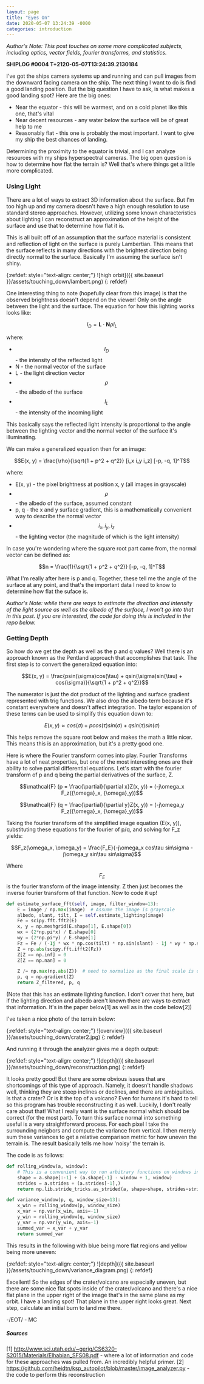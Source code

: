 ```yaml
---
layout: page
title: "Eyes On"
date: 2020-05-07 13:24:39 -0000
categories: introduction
---
```

<script type="text/javascript" src="http://cdn.mathjax.org/mathjax/latest/MathJax.js?config=TeX-AMS-MML_HTMLorMML"></script>

*Author's Note: This post touches on some more complicated subjects, including optics, vector fields, fourier transforms, and statistics.*


**SHIPLOG #0004 T+2120-05-07T13:24:39.2130184**

I've got the ships camera systems up and running and can pull images from the downward facing camera on the ship.  The next thing I want to do is find a good landing position.  But the big question I have to ask, is what makes a good landing spot? Here are the big ones:
* Near the equator - this will be warmest, and on a cold planet like this one, that's vital
* Near decent resources - any water below the surface will be of great help to me
* Reasonably flat - this one is probably the most important.  I want to give my ship the best chances of landing.

Determining the proximity to the equator is trivial, and I can analyze resources with my ships hyperspectral cameras.  The big open question is how to determine how flat the terrain is?  Well that's where things get a little more complicated.

### Using Light
There are a lot of ways to extract 3D information about the surface. But I'm too high up and my camera doesn't have a high enough resolution to use standard stereo approaches.  However, utilizing some known characteristics about lighting I can reconstruct an approximation of the height of the surface and use that to determine how flat it is.

This is all built off of an assumption that the surface material is consistent and reflection of light on the surface is purely Lambertian.  This means that the surface reflects in many directions with the brightest direction being directly normal to the surface.  Basically I'm assuming the surface isn't shiny.

{:refdef: style="text-align: center;"}
![high orbit]({{ site.baseurl }}/assets/touching_down/lambert.png)
{: refdef}

One interesting thing to note (hopefully clear from this image) is that the observed brightness doesn't depend on the viewer!  Only on the angle between the light and the surface.  The equation for how this lighting works looks like:

$$I_{D}=\mathbf {L} \cdot \mathbf {N} \rho I_{L}$$


where:
* $$I_{D}$$ - the intensity of the reflected light
* N - the normal vector of the surface
* L - the light direction vector 
* $$\rho$$ - the albedo of the surface
* $$I_L$$ - the intensity of the incoming light

This basically says the reflected light intensity is proportional to the angle between the lighting vector and the normal vector of the surface it's illuminating.

We can make a generalized equation then for an image:

$$E(x, y) = \frac{\rho}{\sqrt{1 + p^2 + q^2}} [i_x i_y i_z] [-p, -q, 1]^T$$ 

where:
* E(x, y) - the pixel brightness at position x, y (all images in grayscale)
* $$\rho$$ - the albedo of the surface, assumed constant
* p, q - the x and y surface gradient, this is a mathematically convenient way to describe the normal vector
* $$i_x, i_y, i_z$$ - the lighting vector (the magnitude of which is the light intensity)

In case you're wondering where the square root part came from, the normal vector can be defined as:

$$n = \frac{1}{\sqrt{1 + p^2 + q^2}} [-p, -q, 1]^T$$


What I'm really after here is p and q.  Together, these tell me the angle of the surface at any point, and that's the important data I need to know to determine how flat the suface is.

*Author's Note: while there are ways to estimate the direction and intensity of the light source as well as the albedo of the surface, I won't go into that in this post.  If you are interested, the code for doing this is included in the repo below.*


### Getting Depth
So how do we get the depth as well as the p and q values?  Well there is an approach known as the Pentland approach that accomplishes that task.  The first step is to convert the generalized equation into:

$$E(x, y) = \frac{psin(\sigma)cos(\tau) + qsin(\sigma)sin(\tau) + cos(\sigma)}{\sqrt{1 + p^2 + q^2}}$$

The numerator is just the dot product of the lighting and surface gradient represented with trig functions.  We also drop the albedo term because it's constant everywhere and doesn't affect integration.  The taylor expansion of these terms can be used to simplify this equation down to:

$$E(x, y) \approx cos(\sigma) + pcos(\tau)sin(\sigma) + qsin(\tau)sin(\sigma)$$

This helps remove the square root below and makes the math a little nicer.  This means this is an approximation, but it's a pretty good one.

Here is where the Fourier transform comes into play.  Fourier Transforms have a lot of neat properties, but one of the most interesting ones are their ability to solve partial differential equations.  Let's start with the fourier transform of p and q being the partial derivatives of the surface, Z.

$$\mathcal{F} (p = \frac{\partial}{\partial x}Z(x, y)) = (-j\omega_x F_z({\omega}_x, {\omega}_y))$$

$$\mathcal{F} (q = \frac{\partial}{\partial y}Z(x, y)) = (-j\omega_y F_z({\omega}_x, {\omega}_y))$$

Taking the fourier transform of the simplified image equation (E(x, y)), substituting these equations for the fourier of p/q, and solving for F_z yields:

$$F_z(\omega_x, \omega_y) = \frac{F_E}{-j\omega_x cos\tau sin\sigma - j\omega_y sin\tau sin\sigma}$$

Where $$F_E$$ is the fourier transform of the image intensity.  Z then just becomes the inverse fourier transform of that function.  Now to code it up!

```python
def estimate_surface_fft(self, image, filter_window=13):
    E = image / np.max(image)  # Assume the image is grayscale
    albedo, slant, tilt, I = self.estimate_lighting(image)
    Fe = scipy.fft.fft2(E)
    x, y = np.meshgrid(E.shape[1], E.shape[0])
    wx = (2*np.pi*x) / E.shape[0]
    wy = (2*np.pi*y) / E.shape[1]
    Fz = Fe / (-1j * wx * np.cos(tilt) * np.sin(slant) - 1j * wy * np.sin(tilt) * np.sin(slant))
    Z = np.abs(scipy.fft.ifft2(Fz))  
    Z[Z == np.inf] = 0
    Z[Z == np.nan] = 0

    Z /= np.max(np.abs(Z))  # need to normalize as the final scale is on the order of 1e8
    p, q = np.gradient(Z)
    return Z_filtered, p, q
```
(Note that this has an estimate lighting function.  I don't cover that here, but if the lighting direction and albedo aren't known there are ways to extract that information.  It's in the paper below[1] as well as in the code below[2])

I've taken a nice photo of the terrain below:

{:refdef: style="text-align: center;"}
![overview]({{ site.baseurl }}/assets/touching_down/crater2.jpg)
{: refdef}

And running it through the analyzer gives me a depth output:

{:refdef: style="text-align: center;"}
![depth]({{ site.baseurl }}/assets/touching_down/reconstruction.png)
{: refdef}

It looks pretty good!  But there are some obvious issues that are shortcomings of this type of approach.  Namely, it doesn't handle shadows well, thinking they are steep inclines or declines, and there are ambiguities.  Is that a crater?  Or is it the top of a volcano?  Even for humans it's hard to tell so this program has trouble reconstructing it as well.  Luckily, I don't really care about that! What I really want is the surface normal which should be correct (for the most part).  To turn this surface normal into something useful is a very straightforward process.  For each pixel I take the surrounding neigbors and compute the variance from vertical.  I then merely sum these variances to get a relative comparison metric for how uneven the terrain is.  The result basically tells me how 'noisy' the terrain is.

The code is as follows:

```python
def rolling_window(a, window):
    # This is a convenient way to run arbitrary functions on windows in a 2D array.
    shape = a.shape[:-1] + (a.shape[-1] - window + 1, window)
    strides = a.strides + (a.strides[-1],)
    return np.lib.stride_tricks.as_strided(a, shape=shape, strides=strides)

def variance_window(p, q, window_size=13):
    x_win = rolling_window(p, window_size)
    x_var = np.var(x_win, axis=-1)
    y_win = rolling_window(q, window_size)
    y_var = np.var(y_win, axis=-1)
    summed_var = x_var + y_var
    return summed_var
```

This results in the following with blue being more flat regions and yellow being more uneven:

{:refdef: style="text-align: center;"}
![depth]({{ site.baseurl }}/assets/touching_down/variance_diagram.png)
{: refdef}

Excellent!  So the edges of the crater/volcano are especially uneven, but there are some nice flat spots inside of the crater/volcano and there's a nice flat plane in the upper right of the image that's in the same plane as my orbit.  I have a landing spot!  That plane in the upper right looks great.  Next step, calculate an initial burn to land me there.

-/EOT/ - MC

##### Sources
[1] http://www.sci.utah.edu/~gerig/CS6320-S2015/Materials/Elhabian_SFS08.pdf - where a lot of information and code for these approaches was pulled from.  An incredibly helpful primer.
[2] https://github.com/heidtn/ksp_autopilot/blob/master/image_analyzer.py - the code to perform this reconstruction